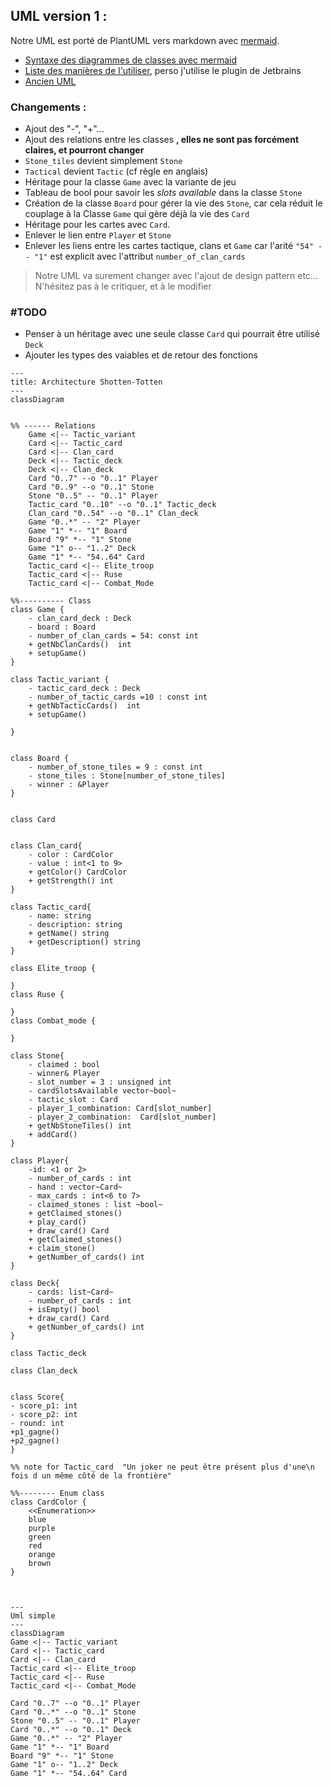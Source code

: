 
## UML version 1 :
Notre UML est porté de PlantUML vers markdown avec [mermaid](https://mermaid.js.org).
  
- [Syntaxe des diagrammes de classes avec mermaid](https://mermaid.js.org/syntax/classDiagram.html)
- [Liste des manières de l'utiliser](https://mermaid.js.org/ecosystem/integrations.html), perso j'utilise le plugin de Jetbrains
- [Ancien UML](https://codimd.math.cnrs.fr/VEjH14SwRfq9q9YtunKFbg?both)

### Changements :
- Ajout des "-", "+"...
- Ajout des relations entre les classes **, elles ne sont pas forcément claires, et pourront changer**
- `Stone_tiles` devient simplement `Stone`
- `Tactical` devient `Tactic` (cf règle en anglais)
- Héritage pour la classe `Game` avec la variante de jeu
- Tableau de bool pour savoir les _slots available_ dans la classe `Stone` 
- Création de la classe `Board` pour gérer la vie des `Stone`, car cela réduit le couplage à la Classe `Game` qui gère déjà la vie des `Card`
- Héritage pour les cartes avec `Card`.
- Enlever le lien entre `Player` et `Stone`
- Enlever les liens entre les cartes tactique, clans et `Game` car l'arité `"54" -- "1"` est explicit avec l'attribut `number_of_clan_cards`

> Notre UML va surement changer avec l'ajout de design pattern etc... 
> N'hésitez pas à le critiquer, et à le modifier

### #TODO
- Penser à un héritage avec une seule classe `Card` qui pourrait être utilisé `Deck`
- Ajouter les types des vaiables et de retour des fonctions 

```mermaid
---
title: Architecture Shotten-Totten
---
classDiagram


%% ------ Relations
    Game <|-- Tactic_variant
    Card <|-- Tactic_card
    Card <|-- Clan_card
    Deck <|-- Tactic_deck
    Deck <|-- Clan_deck
    Card "0..7" --o "0..1" Player
    Card "0..9" --o "0..1" Stone
    Stone "0..5" -- "0..1" Player
    Tactic_card "0..10" --o "0..1" Tactic_deck
    Clan_card "0..54" --o "0..1" Clan_deck
    Game "0..*" -- "2" Player
    Game "1" *-- "1" Board
    Board "9" *-- "1" Stone
    Game "1" o-- "1..2" Deck
    Game "1" *-- "54..64" Card
    Tactic_card <|-- Elite_troop
    Tactic_card <|-- Ruse
    Tactic_card <|-- Combat_Mode

%%---------- Class
class Game {
    - clan_card_deck : Deck
    - board : Board
    - number_of_clan_cards = 54: const int
    + getNbClanCards()  int
    + setupGame()
}

class Tactic_variant {
    - tactic_card_deck : Deck
    - number_of_tactic_cards =10 : const int
    + getNbTacticCards()  int
    + setupGame()

}


class Board {
    - number_of_stone_tiles = 9 : const int
    - stone_tiles : Stone[number_of_stone_tiles]
    - winner : &Player
}


class Card
    

class Clan_card{
    - color : CardColor
    - value : int<1 to 9>
    + getColor() CardColor
    + getStrength() int
}

class Tactic_card{
    - name: string
    - description: string
    + getName() string
    + getDescription() string
}

class Elite_troop {
    
}
class Ruse {
    
}
class Combat_mode {
    
}
        
class Stone{
    - claimed : bool
    - winner& Player
    - slot_number = 3 : unsigned int
    - cardSlotsAvailable vector~bool~
    - tactic_slot : Card
    - player_1_combination: Card[slot_number]
    - player_2_combination:  Card[slot_number]
    + getNbStoneTiles() int
    + addCard()
}

class Player{
    -id: <1 or 2>
    - number_of_cards : int
    - hand : vector~Card~
    - max_cards : int<6 to 7>
    - claimed_stones : list ~bool~
    + getClaimed_stones()
    + play_card()
    + draw_card() Card
    + getClaimed_stones() 
    + claim_stone()
    + getNumber_of_cards() int
}

class Deck{
    - cards: list~Card~
    - number_of_cards : int
    + isEmpty() bool
    + draw_card() Card
    + getNumber_of_cards() int
}

class Tactic_deck

class Clan_deck
    
    
class Score{
- score_p1: int
- score_p2: int
- round: int
+p1_gagne()
+p2_gagne()
}

%% note for Tactic_card  "Un joker ne peut être présent plus d'une\n fois d un même côté de la frontière"

%%-------- Enum class
class CardColor {
    <<Enumeration>>
    blue
    purple
    green
    red
    orange
    brown
}
    


```


```mermaid
---
Uml simple
---
classDiagram
Game <|-- Tactic_variant
Card <|-- Tactic_card
Card <|-- Clan_card
Tactic_card <|-- Elite_troop
Tactic_card <|-- Ruse
Tactic_card <|-- Combat_Mode

Card "0..7" --o "0..1" Player
Card "0..*" --o "0..1" Stone
Stone "0..5" -- "0..1" Player
Card "0..*" --o "0..1" Deck
Game "0..*" -- "2" Player
Game "1" *-- "1" Board
Board "9" *-- "1" Stone
Game "1" o-- "1..2" Deck
Game "1" *-- "54..64" Card
```